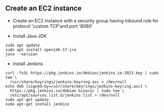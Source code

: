 ## Create an EC2 instance
- Create an EC2 instance with a security group having inbound rule for protocol 'custom TCP'and port '8080'

- Install Java JDK

```
sudo apt update
sudo apt install openjdk-17-jre
java --version
```
- Install Jenkins 

```
curl -fsSL https://pkg.jenkins.io/debian/jenkins.io-2023.key | sudo tee \
  /usr/share/keyrings/jenkins-keyring.asc > /dev/null
echo deb [signed-by=/usr/share/keyrings/jenkins-keyring.asc] \
  https://pkg.jenkins.io/debian binary/ | sudo tee \
  /etc/apt/sources.list.d/jenkins.list > /dev/null
sudo apt-get update
sudo apt-get install jenkins
```

